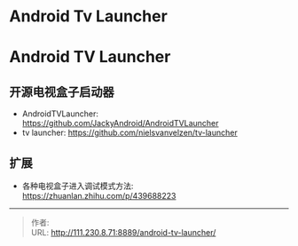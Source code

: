 # Android Tv Launcher


<!--more-->
# Android TV Launcher
## 开源电视盒子启动器
- AndroidTVLauncher: https://github.com/JackyAndroid/AndroidTVLauncher
- tv launcher: https://github.com/nielsvanvelzen/tv-launcher


## 扩展
- 各种电视盒子进入调试模式方法: https://zhuanlan.zhihu.com/p/439688223


---

> 作者:   
> URL: http://111.230.8.71:8889/android-tv-launcher/  

